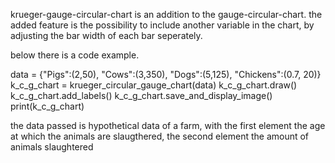 krueger-gauge-circular-chart is an addition to the gauge-circular-chart. 
the added feature is the possibility to include another variable in the chart, by adjusting the bar width of each bar seperately.

below there is a code example. 

    
data = {"Pigs":(2,50), "Cows":(3,350), "Dogs":(5,125), "Chickens":(0.7, 20)}
k_c_g_chart = krueger_circular_gauge_chart(data)
k_c_g_chart.draw()
k_c_g_chart.add_labels()
k_c_g_chart.save_and_display_image()
print(k_c_g_chart)

        
the data passed is hypothetical data of a farm, with the first element the age at which the animals are slaugthered, the second element the amount of animals slaughtered
